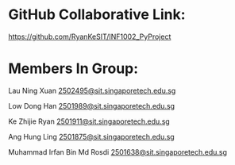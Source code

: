 # GitHub Collaborative Link:

https://github.com/RyanKeSIT/INF1002_PyProject

# Members In Group:
Lau Ning Xuan
2502495@sit.singaporetech.edu.sg

Low Dong Han
2501989@sit.singaporetech.edu.sg

Ke Zhijie Ryan
2501911@sit.singaporetech.edu.sg

Ang Hung Ling
2501875@sit.singaporetech.edu.sg

Muhammad Irfan Bin Md Rosdi
2501638@sit.singaporetech.edu.sg



